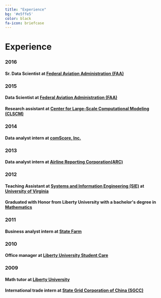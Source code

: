 ```yaml
---
title: "Experience"
bg: '#e5ffe5'
color: black
fa-icon: briefcase
---
```


# Experience

### 2016

#### Sr. Data Scientist at [**Federal Aviation Administration (FAA)**](http://www.faa.gov/)

### 2015

#### Data Scientist at [**Federal Aviation Administration (FAA)**](http://www.faa.gov/)

#### Research assistant at [**Center for Large-Scale Computational Modeling (CLSCM)**](http://www.virginia.edu/CLSCM/)

### 2014

#### Data analyst intern at [**comScore, Inc.**](http://www.comscore.com/)

### 2013

#### Data analyst intern at [**Airline Reporting Corporation(ARC)**](https://www.arccorp.com/index.jsp)

### 2012

#### Teaching Assistant at [**Systems and Information Engineering (SIE)**](http://www.sys.virginia.edu/) at [**University of Virginia**](http://www.virginia.edu/)

#### Graduated with Honor from **Liberty University** with a bachelor's degree in [**Mathematics**](http://www.liberty.edu/academics/arts-sciences/math/)

### 2011

#### Business analyst intern at [**State Farm**](https://www.statefarm.com/)

### 2010

#### Office manager at [**Liberty University Student Care**](http://www.liberty.edu/studentaffairs/studentcare/)

### 2009

#### Math tutor at [**Liberty University**](http://www.liberty.edu/)

#### International trade intern at [**State Grid Corporation of China (SGCC)**](http://www.sgcc.com.cn/ywlm/index.shtml)
